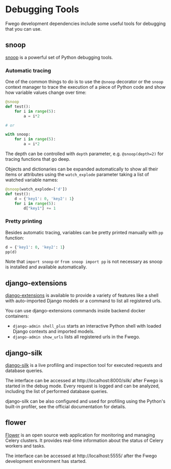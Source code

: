 # Debugging Tools

Fwego development dependencies include some useful tools for debugging that you can use.

## snoop

[snoop](https://github.com/alexmojaki/snoop) is a powerful set of Python debugging tools.

### Automatic tracing

One of the common things to do is to use the `@snoop` decorator or the `snoop` context manager to trace the execution of a piece of Python code and show how variable values change over time:

```python
@snoop
def test():
    for i in range(5):
        a = i*2

# or

with snoop:
    for i in range(5):
        a = i*2
```

The depth can be controlled with `depth` parameter, e.g. `@snoop(depth=2)` for tracing functions that go deep.

Objects and dictionaries can be expanded automatically to show all their items or attributes using the `watch_explode` parameter taking a list of watched variable names:

```python
@snoop(watch_explode=['d'])
def test():
    d = {'key1': 0, 'key2': 1}
    for i in range(5):
        d["key1"] += 1
```

### Pretty printing

Besides automatic tracing, variables can be pretty printed manually with `pp` function:

```python
d = {'key1': 0, 'key2': 1}
pp(d)
```

Note that `import snoop` or `from snoop import pp` is not necessary as snoop is installed and available automatically.

## django-extensions

[django-extensions](https://github.com/django-extensions/django-extensions) is available to provide a variety of features like a shell with auto-imported Django models or a command to list all registered urls.

You can use django-extensions commands inside backend docker containers:

* `django-admin shell_plus` starts an interactive Python shell with loaded Django contexts and imported models.
* `django-admin show_urls` lists all registered urls in the Fwego. 

## django-silk

[django-silk](https://github.com/jazzband/django-silk) is a live profiling and inspection tool for executed requests and database queries.

The interface can be accessed at http://localhost:8000/silk/ after Fwego is started in the debug mode. Every request is logged and can be analyzed, including the list of performed database queries.

django-silk can be also configured and used for profiling using the Python's built-in profiler, see the official documentation for details.

## flower

[Flower](https://flower.readthedocs.io/en/latest/) is an open source web application for
monitoring and managing Celery clusters. It provides real-time information about the
status of Celery workers and tasks.

The interface can be accessed at http://localhost:5555/ after the Fwego development
environment has started.
